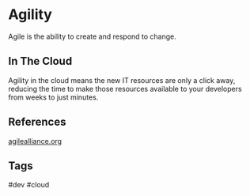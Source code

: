 # Agility

Agile is the ability to create and respond to change.  

## In The Cloud
Agility in the cloud means the new IT resources are only a click away, reducing the time to make those resources available to your developers from weeks to just minutes.  

## References
[agilealliance.org](https://www.agilealliance.org/agile101/)  

## Tags
#dev #cloud
